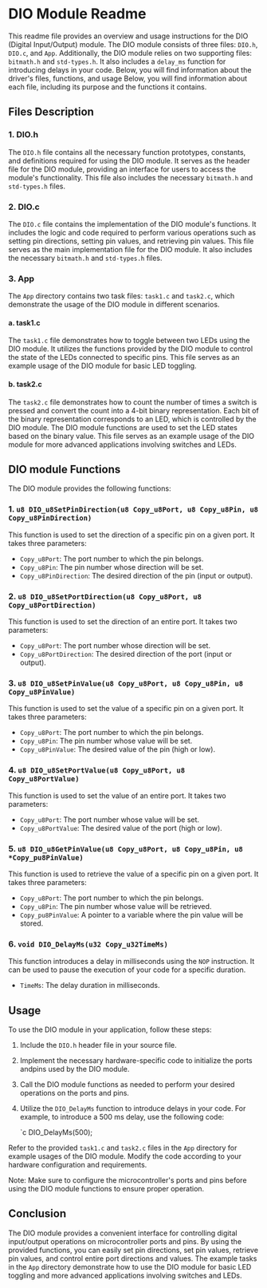 # DIO Module Readme

This readme file provides an overview and usage instructions for the DIO (Digital Input/Output) module. The DIO module consists of three files: `DIO.h`, `DIO.c`, and `App`. Additionally, the DIO module relies on two supporting files: `bitmath.h` and `std-types.h`. It also includes a `delay_ms` function for introducing delays in your code. Below, you will find information about the driver's files, functions, and usage Below, you will find information about each file, including its purpose and the functions it contains.

## Files Description

### 1. DIO.h

The `DIO.h` file contains all the necessary function prototypes, constants, and definitions required for using the DIO module. It serves as the header file for the DIO module, providing an interface for users to access the module's functionality. This file also includes the necessary `bitmath.h` and `std-types.h` files.

### 2. DIO.c

The `DIO.c` file contains the implementation of the DIO module's functions. It includes the logic and code required to perform various operations such as setting pin directions, setting pin values, and retrieving pin values. This file serves as the main implementation file for the DIO module. It also includes the necessary `bitmath.h` and `std-types.h` files.

### 3. App

The `App` directory contains two task files: `task1.c` and `task2.c`, which demonstrate the usage of the DIO module in different scenarios.

#### a. task1.c

The `task1.c` file demonstrates how to toggle between two LEDs using the DIO module. It utilizes the functions provided by the DIO module to control the state of the LEDs connected to specific pins. This file serves as an example usage of the DIO module for basic LED toggling.

#### b. task2.c

The `task2.c` file demonstrates how to count the number of times a switch is pressed and convert the count into a 4-bit binary representation. Each bit of the binary representation corresponds to an LED, which is controlled by the DIO module. The DIO module functions are used to set the LED states based on the binary value. This file serves as an example usage of the DIO module for more advanced applications involving switches and LEDs.

## DIO module Functions

The DIO module provides the following functions:

### 1. `u8 DIO_u8SetPinDirection(u8 Copy_u8Port, u8 Copy_u8Pin, u8 Copy_u8PinDirection)`

This function is used to set the direction of a specific pin on a given port. It takes three parameters:
- `Copy_u8Port`: The port number to which the pin belongs.
- `Copy_u8Pin`: The pin number whose direction will be set.
- `Copy_u8PinDirection`: The desired direction of the pin (input or output).

### 2. `u8 DIO_u8SetPortDirection(u8 Copy_u8Port, u8 Copy_u8PortDirection)`

This function is used to set the direction of an entire port. It takes two parameters:
- `Copy_u8Port`: The port number whose direction will be set.
- `Copy_u8PortDirection`: The desired direction of the port (input or output).

### 3. `u8 DIO_u8SetPinValue(u8 Copy_u8Port, u8 Copy_u8Pin, u8 Copy_u8PinValue)`

This function is used to set the value of a specific pin on a given port. It takes three parameters:
- `Copy_u8Port`: The port number to which the pin belongs.
- `Copy_u8Pin`: The pin number whose value will be set.
- `Copy_u8PinValue`: The desired value of the pin (high or low).

### 4. `u8 DIO_u8SetPortValue(u8 Copy_u8Port, u8 Copy_u8PortValue)`

This function is used to set the value of an entire port. It takes two parameters:
- `Copy_u8Port`: The port number whose value will be set.
- `Copy_u8PortValue`: The desired value of the port (high or low).

### 5. `u8 DIO_u8GetPinValue(u8 Copy_u8Port, u8 Copy_u8Pin, u8 *Copy_pu8PinValue)`

This function is used to retrieve the value of a specific pin on a given port. It takes three parameters:
- `Copy_u8Port`: The port number to which the pin belongs.
- `Copy_u8Pin`: The pin number whose value will be retrieved.
- `Copy_pu8PinValue`: A pointer to a variable where the pin value will be stored.

### 6. `void DIO_DelayMs(u32 Copy_u32TimeMs)`

This function introduces a delay in milliseconds using the `NOP` instruction. It can be used to pause the execution of your code for a specific duration.

- `TimeMs`: The delay duration in milliseconds.

## Usage

To use the DIO module in your application, follow these steps:

1. Include the `DIO.h` header file in your source file.
2. Implement the necessary hardware-specific code to initialize the ports andpins used by the DIO module.
3. Call the DIO module functions as needed to perform your desired operations on the ports and pins.
4. Utilize the `DIO_DelayMs` function to introduce delays in your code. For example, to introduce a 500 ms delay, use the following code:

   `c
   DIO_DelayMs(500);

Refer to the provided `task1.c` and `task2.c` files in the `App` directory for example usages of the DIO module. Modify the code according to your hardware configuration and requirements.

Note: Make sure to configure the microcontroller's ports and pins before using the DIO module functions to ensure proper operation.

## Conclusion

The DIO module provides a convenient interface for controlling digital input/output operations on microcontroller ports and pins. By using the provided functions, you can easily set pin directions, set pin values, retrieve pin values, and control entire port directions and values. The example tasks in the `App` directory demonstrate how to use the DIO module for basic LED toggling and more advanced applications involving switches and LEDs.
